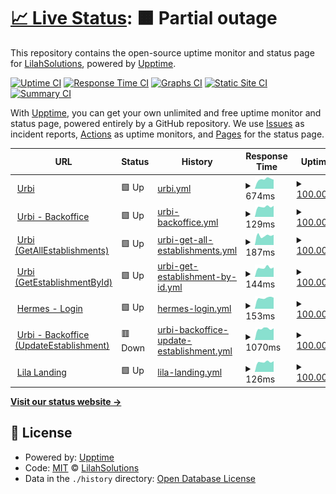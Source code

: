 # [📈 Live Status](https://lilahsolutions.github.io): <!--live status--> **🟧 Partial outage**

This repository contains the open-source uptime monitor and status page for [LilahSolutions](https://lilahsolutions.github.io), powered by [Upptime](https://github.com/upptime/upptime).

[![Uptime CI](https://github.com/LilahSolutions/app-monitor/workflows/Uptime%20CI/badge.svg)](https://github.com/LilahSolutions/app-monitor/actions?query=workflow%3A%22Uptime+CI%22)
[![Response Time CI](https://github.com/LilahSolutions/app-monitor/workflows/Response%20Time%20CI/badge.svg)](https://github.com/LilahSolutions/app-monitor/actions?query=workflow%3A%22Response+Time+CI%22)
[![Graphs CI](https://github.com/LilahSolutions/app-monitor/workflows/Graphs%20CI/badge.svg)](https://github.com/LilahSolutions/app-monitor/actions?query=workflow%3A%22Graphs+CI%22)
[![Static Site CI](https://github.com/LilahSolutions/app-monitor/workflows/Static%20Site%20CI/badge.svg)](https://github.com/LilahSolutions/app-monitor/actions?query=workflow%3A%22Static+Site+CI%22)
[![Summary CI](https://github.com/LilahSolutions/app-monitor/workflows/Summary%20CI/badge.svg)](https://github.com/LilahSolutions/app-monitor/actions?query=workflow%3A%22Summary+CI%22)

With [Upptime](https://upptime.js.org), you can get your own unlimited and free uptime monitor and status page, powered entirely by a GitHub repository. We use [Issues](https://github.com/LilahSolutions/app-monitor/issues) as incident reports, [Actions](https://github.com/LilahSolutions/app-monitor/actions) as uptime monitors, and [Pages](https://lilahsolutions.github.io) for the status page.

<!--start: status pages-->
<!-- This summary is generated by Upptime (https://github.com/upptime/upptime) -->
<!-- Do not edit this manually, your changes will be overwritten -->
<!-- prettier-ignore -->
| URL | Status | History | Response Time | Uptime |
| --- | ------ | ------- | ------------- | ------ |
| <img alt="" src="https://urbi.lilasolutions.com.ar/home/assets/urbi-logotipo.svg" height="13"> [Urbi](https://urbi.lilasolutions.com.ar) | 🟩 Up | [urbi.yml](https://github.com/LilahSolutions/app-monitor/commits/HEAD/history/urbi.yml) | <details><summary><img alt="Response time graph" src="./graphs/urbi/response-time-week.png" height="20"> 674ms</summary><br><a href="https://LilahSolutions.github.io/app-monitor/history/urbi"><img alt="Response time 747" src="https://img.shields.io/endpoint?url=https%3A%2F%2Fraw.githubusercontent.com%2FLilahSolutions%2Fapp-monitor%2FHEAD%2Fapi%2Furbi%2Fresponse-time.json"></a><br><a href="https://LilahSolutions.github.io/app-monitor/history/urbi"><img alt="24-hour response time 643" src="https://img.shields.io/endpoint?url=https%3A%2F%2Fraw.githubusercontent.com%2FLilahSolutions%2Fapp-monitor%2FHEAD%2Fapi%2Furbi%2Fresponse-time-day.json"></a><br><a href="https://LilahSolutions.github.io/app-monitor/history/urbi"><img alt="7-day response time 674" src="https://img.shields.io/endpoint?url=https%3A%2F%2Fraw.githubusercontent.com%2FLilahSolutions%2Fapp-monitor%2FHEAD%2Fapi%2Furbi%2Fresponse-time-week.json"></a><br><a href="https://LilahSolutions.github.io/app-monitor/history/urbi"><img alt="30-day response time 740" src="https://img.shields.io/endpoint?url=https%3A%2F%2Fraw.githubusercontent.com%2FLilahSolutions%2Fapp-monitor%2FHEAD%2Fapi%2Furbi%2Fresponse-time-month.json"></a><br><a href="https://LilahSolutions.github.io/app-monitor/history/urbi"><img alt="1-year response time 747" src="https://img.shields.io/endpoint?url=https%3A%2F%2Fraw.githubusercontent.com%2FLilahSolutions%2Fapp-monitor%2FHEAD%2Fapi%2Furbi%2Fresponse-time-year.json"></a></details> | <details><summary><a href="https://LilahSolutions.github.io/app-monitor/history/urbi">100.00%</a></summary><a href="https://LilahSolutions.github.io/app-monitor/history/urbi"><img alt="All-time uptime 100.00%" src="https://img.shields.io/endpoint?url=https%3A%2F%2Fraw.githubusercontent.com%2FLilahSolutions%2Fapp-monitor%2FHEAD%2Fapi%2Furbi%2Fuptime.json"></a><br><a href="https://LilahSolutions.github.io/app-monitor/history/urbi"><img alt="24-hour uptime 100.00%" src="https://img.shields.io/endpoint?url=https%3A%2F%2Fraw.githubusercontent.com%2FLilahSolutions%2Fapp-monitor%2FHEAD%2Fapi%2Furbi%2Fuptime-day.json"></a><br><a href="https://LilahSolutions.github.io/app-monitor/history/urbi"><img alt="7-day uptime 100.00%" src="https://img.shields.io/endpoint?url=https%3A%2F%2Fraw.githubusercontent.com%2FLilahSolutions%2Fapp-monitor%2FHEAD%2Fapi%2Furbi%2Fuptime-week.json"></a><br><a href="https://LilahSolutions.github.io/app-monitor/history/urbi"><img alt="30-day uptime 100.00%" src="https://img.shields.io/endpoint?url=https%3A%2F%2Fraw.githubusercontent.com%2FLilahSolutions%2Fapp-monitor%2FHEAD%2Fapi%2Furbi%2Fuptime-month.json"></a><br><a href="https://LilahSolutions.github.io/app-monitor/history/urbi"><img alt="1-year uptime 100.00%" src="https://img.shields.io/endpoint?url=https%3A%2F%2Fraw.githubusercontent.com%2FLilahSolutions%2Fapp-monitor%2FHEAD%2Fapi%2Furbi%2Fuptime-year.json"></a></details>
| <img alt="" src="https://urbi.lilasolutions.com.ar/home/assets/urbi-logotipo.svg" height="13"> [Urbi - Backoffice](https://urbi.lilasolutions.com.ar/backoffice) | 🟩 Up | [urbi-backoffice.yml](https://github.com/LilahSolutions/app-monitor/commits/HEAD/history/urbi-backoffice.yml) | <details><summary><img alt="Response time graph" src="./graphs/urbi-backoffice/response-time-week.png" height="20"> 129ms</summary><br><a href="https://LilahSolutions.github.io/app-monitor/history/urbi-backoffice"><img alt="Response time 131" src="https://img.shields.io/endpoint?url=https%3A%2F%2Fraw.githubusercontent.com%2FLilahSolutions%2Fapp-monitor%2FHEAD%2Fapi%2Furbi-backoffice%2Fresponse-time.json"></a><br><a href="https://LilahSolutions.github.io/app-monitor/history/urbi-backoffice"><img alt="24-hour response time 139" src="https://img.shields.io/endpoint?url=https%3A%2F%2Fraw.githubusercontent.com%2FLilahSolutions%2Fapp-monitor%2FHEAD%2Fapi%2Furbi-backoffice%2Fresponse-time-day.json"></a><br><a href="https://LilahSolutions.github.io/app-monitor/history/urbi-backoffice"><img alt="7-day response time 129" src="https://img.shields.io/endpoint?url=https%3A%2F%2Fraw.githubusercontent.com%2FLilahSolutions%2Fapp-monitor%2FHEAD%2Fapi%2Furbi-backoffice%2Fresponse-time-week.json"></a><br><a href="https://LilahSolutions.github.io/app-monitor/history/urbi-backoffice"><img alt="30-day response time 131" src="https://img.shields.io/endpoint?url=https%3A%2F%2Fraw.githubusercontent.com%2FLilahSolutions%2Fapp-monitor%2FHEAD%2Fapi%2Furbi-backoffice%2Fresponse-time-month.json"></a><br><a href="https://LilahSolutions.github.io/app-monitor/history/urbi-backoffice"><img alt="1-year response time 131" src="https://img.shields.io/endpoint?url=https%3A%2F%2Fraw.githubusercontent.com%2FLilahSolutions%2Fapp-monitor%2FHEAD%2Fapi%2Furbi-backoffice%2Fresponse-time-year.json"></a></details> | <details><summary><a href="https://LilahSolutions.github.io/app-monitor/history/urbi-backoffice">100.00%</a></summary><a href="https://LilahSolutions.github.io/app-monitor/history/urbi-backoffice"><img alt="All-time uptime 100.00%" src="https://img.shields.io/endpoint?url=https%3A%2F%2Fraw.githubusercontent.com%2FLilahSolutions%2Fapp-monitor%2FHEAD%2Fapi%2Furbi-backoffice%2Fuptime.json"></a><br><a href="https://LilahSolutions.github.io/app-monitor/history/urbi-backoffice"><img alt="24-hour uptime 100.00%" src="https://img.shields.io/endpoint?url=https%3A%2F%2Fraw.githubusercontent.com%2FLilahSolutions%2Fapp-monitor%2FHEAD%2Fapi%2Furbi-backoffice%2Fuptime-day.json"></a><br><a href="https://LilahSolutions.github.io/app-monitor/history/urbi-backoffice"><img alt="7-day uptime 100.00%" src="https://img.shields.io/endpoint?url=https%3A%2F%2Fraw.githubusercontent.com%2FLilahSolutions%2Fapp-monitor%2FHEAD%2Fapi%2Furbi-backoffice%2Fuptime-week.json"></a><br><a href="https://LilahSolutions.github.io/app-monitor/history/urbi-backoffice"><img alt="30-day uptime 100.00%" src="https://img.shields.io/endpoint?url=https%3A%2F%2Fraw.githubusercontent.com%2FLilahSolutions%2Fapp-monitor%2FHEAD%2Fapi%2Furbi-backoffice%2Fuptime-month.json"></a><br><a href="https://LilahSolutions.github.io/app-monitor/history/urbi-backoffice"><img alt="1-year uptime 100.00%" src="https://img.shields.io/endpoint?url=https%3A%2F%2Fraw.githubusercontent.com%2FLilahSolutions%2Fapp-monitor%2FHEAD%2Fapi%2Furbi-backoffice%2Fuptime-year.json"></a></details>
| <img alt="" src="https://urbi.lilasolutions.com.ar/home/assets/urbi-logotipo.svg" height="13"> [Urbi (GetAllEstablishments)](https://urbi.lilasolutions.com.ar/api/aegir-backend/establishments) | 🟩 Up | [urbi-get-all-establishments.yml](https://github.com/LilahSolutions/app-monitor/commits/HEAD/history/urbi-get-all-establishments.yml) | <details><summary><img alt="Response time graph" src="./graphs/urbi-get-all-establishments/response-time-week.png" height="20"> 187ms</summary><br><a href="https://LilahSolutions.github.io/app-monitor/history/urbi-get-all-establishments"><img alt="Response time 181" src="https://img.shields.io/endpoint?url=https%3A%2F%2Fraw.githubusercontent.com%2FLilahSolutions%2Fapp-monitor%2FHEAD%2Fapi%2Furbi-get-all-establishments%2Fresponse-time.json"></a><br><a href="https://LilahSolutions.github.io/app-monitor/history/urbi-get-all-establishments"><img alt="24-hour response time 201" src="https://img.shields.io/endpoint?url=https%3A%2F%2Fraw.githubusercontent.com%2FLilahSolutions%2Fapp-monitor%2FHEAD%2Fapi%2Furbi-get-all-establishments%2Fresponse-time-day.json"></a><br><a href="https://LilahSolutions.github.io/app-monitor/history/urbi-get-all-establishments"><img alt="7-day response time 187" src="https://img.shields.io/endpoint?url=https%3A%2F%2Fraw.githubusercontent.com%2FLilahSolutions%2Fapp-monitor%2FHEAD%2Fapi%2Furbi-get-all-establishments%2Fresponse-time-week.json"></a><br><a href="https://LilahSolutions.github.io/app-monitor/history/urbi-get-all-establishments"><img alt="30-day response time 181" src="https://img.shields.io/endpoint?url=https%3A%2F%2Fraw.githubusercontent.com%2FLilahSolutions%2Fapp-monitor%2FHEAD%2Fapi%2Furbi-get-all-establishments%2Fresponse-time-month.json"></a><br><a href="https://LilahSolutions.github.io/app-monitor/history/urbi-get-all-establishments"><img alt="1-year response time 181" src="https://img.shields.io/endpoint?url=https%3A%2F%2Fraw.githubusercontent.com%2FLilahSolutions%2Fapp-monitor%2FHEAD%2Fapi%2Furbi-get-all-establishments%2Fresponse-time-year.json"></a></details> | <details><summary><a href="https://LilahSolutions.github.io/app-monitor/history/urbi-get-all-establishments">100.00%</a></summary><a href="https://LilahSolutions.github.io/app-monitor/history/urbi-get-all-establishments"><img alt="All-time uptime 100.00%" src="https://img.shields.io/endpoint?url=https%3A%2F%2Fraw.githubusercontent.com%2FLilahSolutions%2Fapp-monitor%2FHEAD%2Fapi%2Furbi-get-all-establishments%2Fuptime.json"></a><br><a href="https://LilahSolutions.github.io/app-monitor/history/urbi-get-all-establishments"><img alt="24-hour uptime 100.00%" src="https://img.shields.io/endpoint?url=https%3A%2F%2Fraw.githubusercontent.com%2FLilahSolutions%2Fapp-monitor%2FHEAD%2Fapi%2Furbi-get-all-establishments%2Fuptime-day.json"></a><br><a href="https://LilahSolutions.github.io/app-monitor/history/urbi-get-all-establishments"><img alt="7-day uptime 100.00%" src="https://img.shields.io/endpoint?url=https%3A%2F%2Fraw.githubusercontent.com%2FLilahSolutions%2Fapp-monitor%2FHEAD%2Fapi%2Furbi-get-all-establishments%2Fuptime-week.json"></a><br><a href="https://LilahSolutions.github.io/app-monitor/history/urbi-get-all-establishments"><img alt="30-day uptime 100.00%" src="https://img.shields.io/endpoint?url=https%3A%2F%2Fraw.githubusercontent.com%2FLilahSolutions%2Fapp-monitor%2FHEAD%2Fapi%2Furbi-get-all-establishments%2Fuptime-month.json"></a><br><a href="https://LilahSolutions.github.io/app-monitor/history/urbi-get-all-establishments"><img alt="1-year uptime 100.00%" src="https://img.shields.io/endpoint?url=https%3A%2F%2Fraw.githubusercontent.com%2FLilahSolutions%2Fapp-monitor%2FHEAD%2Fapi%2Furbi-get-all-establishments%2Fuptime-year.json"></a></details>
| <img alt="" src="https://urbi.lilasolutions.com.ar/home/assets/urbi-logotipo.svg" height="13"> [Urbi (GetEstablishmentById)](https://urbi.lilasolutions.com.ar/api/aegir-backend/establishments/22ffa460-6890-4877-9e23-857565010a8d) | 🟩 Up | [urbi-get-establishment-by-id.yml](https://github.com/LilahSolutions/app-monitor/commits/HEAD/history/urbi-get-establishment-by-id.yml) | <details><summary><img alt="Response time graph" src="./graphs/urbi-get-establishment-by-id/response-time-week.png" height="20"> 144ms</summary><br><a href="https://LilahSolutions.github.io/app-monitor/history/urbi-get-establishment-by-id"><img alt="Response time 151" src="https://img.shields.io/endpoint?url=https%3A%2F%2Fraw.githubusercontent.com%2FLilahSolutions%2Fapp-monitor%2FHEAD%2Fapi%2Furbi-get-establishment-by-id%2Fresponse-time.json"></a><br><a href="https://LilahSolutions.github.io/app-monitor/history/urbi-get-establishment-by-id"><img alt="24-hour response time 149" src="https://img.shields.io/endpoint?url=https%3A%2F%2Fraw.githubusercontent.com%2FLilahSolutions%2Fapp-monitor%2FHEAD%2Fapi%2Furbi-get-establishment-by-id%2Fresponse-time-day.json"></a><br><a href="https://LilahSolutions.github.io/app-monitor/history/urbi-get-establishment-by-id"><img alt="7-day response time 144" src="https://img.shields.io/endpoint?url=https%3A%2F%2Fraw.githubusercontent.com%2FLilahSolutions%2Fapp-monitor%2FHEAD%2Fapi%2Furbi-get-establishment-by-id%2Fresponse-time-week.json"></a><br><a href="https://LilahSolutions.github.io/app-monitor/history/urbi-get-establishment-by-id"><img alt="30-day response time 151" src="https://img.shields.io/endpoint?url=https%3A%2F%2Fraw.githubusercontent.com%2FLilahSolutions%2Fapp-monitor%2FHEAD%2Fapi%2Furbi-get-establishment-by-id%2Fresponse-time-month.json"></a><br><a href="https://LilahSolutions.github.io/app-monitor/history/urbi-get-establishment-by-id"><img alt="1-year response time 151" src="https://img.shields.io/endpoint?url=https%3A%2F%2Fraw.githubusercontent.com%2FLilahSolutions%2Fapp-monitor%2FHEAD%2Fapi%2Furbi-get-establishment-by-id%2Fresponse-time-year.json"></a></details> | <details><summary><a href="https://LilahSolutions.github.io/app-monitor/history/urbi-get-establishment-by-id">100.00%</a></summary><a href="https://LilahSolutions.github.io/app-monitor/history/urbi-get-establishment-by-id"><img alt="All-time uptime 100.00%" src="https://img.shields.io/endpoint?url=https%3A%2F%2Fraw.githubusercontent.com%2FLilahSolutions%2Fapp-monitor%2FHEAD%2Fapi%2Furbi-get-establishment-by-id%2Fuptime.json"></a><br><a href="https://LilahSolutions.github.io/app-monitor/history/urbi-get-establishment-by-id"><img alt="24-hour uptime 100.00%" src="https://img.shields.io/endpoint?url=https%3A%2F%2Fraw.githubusercontent.com%2FLilahSolutions%2Fapp-monitor%2FHEAD%2Fapi%2Furbi-get-establishment-by-id%2Fuptime-day.json"></a><br><a href="https://LilahSolutions.github.io/app-monitor/history/urbi-get-establishment-by-id"><img alt="7-day uptime 100.00%" src="https://img.shields.io/endpoint?url=https%3A%2F%2Fraw.githubusercontent.com%2FLilahSolutions%2Fapp-monitor%2FHEAD%2Fapi%2Furbi-get-establishment-by-id%2Fuptime-week.json"></a><br><a href="https://LilahSolutions.github.io/app-monitor/history/urbi-get-establishment-by-id"><img alt="30-day uptime 100.00%" src="https://img.shields.io/endpoint?url=https%3A%2F%2Fraw.githubusercontent.com%2FLilahSolutions%2Fapp-monitor%2FHEAD%2Fapi%2Furbi-get-establishment-by-id%2Fuptime-month.json"></a><br><a href="https://LilahSolutions.github.io/app-monitor/history/urbi-get-establishment-by-id"><img alt="1-year uptime 100.00%" src="https://img.shields.io/endpoint?url=https%3A%2F%2Fraw.githubusercontent.com%2FLilahSolutions%2Fapp-monitor%2FHEAD%2Fapi%2Furbi-get-establishment-by-id%2Fuptime-year.json"></a></details>
| <img alt="" src="https://urbi.lilasolutions.com.ar/home/assets/urbi-logotipo.svg" height="13"> [Hermes - Login](https://urbi.lilasolutions.com.ar/api/hermes-user/users/login?from=aegir-backoffice) | 🟩 Up | [hermes-login.yml](https://github.com/LilahSolutions/app-monitor/commits/HEAD/history/hermes-login.yml) | <details><summary><img alt="Response time graph" src="./graphs/hermes-login/response-time-week.png" height="20"> 153ms</summary><br><a href="https://LilahSolutions.github.io/app-monitor/history/hermes-login"><img alt="Response time 158" src="https://img.shields.io/endpoint?url=https%3A%2F%2Fraw.githubusercontent.com%2FLilahSolutions%2Fapp-monitor%2FHEAD%2Fapi%2Fhermes-login%2Fresponse-time.json"></a><br><a href="https://LilahSolutions.github.io/app-monitor/history/hermes-login"><img alt="24-hour response time 157" src="https://img.shields.io/endpoint?url=https%3A%2F%2Fraw.githubusercontent.com%2FLilahSolutions%2Fapp-monitor%2FHEAD%2Fapi%2Fhermes-login%2Fresponse-time-day.json"></a><br><a href="https://LilahSolutions.github.io/app-monitor/history/hermes-login"><img alt="7-day response time 153" src="https://img.shields.io/endpoint?url=https%3A%2F%2Fraw.githubusercontent.com%2FLilahSolutions%2Fapp-monitor%2FHEAD%2Fapi%2Fhermes-login%2Fresponse-time-week.json"></a><br><a href="https://LilahSolutions.github.io/app-monitor/history/hermes-login"><img alt="30-day response time 158" src="https://img.shields.io/endpoint?url=https%3A%2F%2Fraw.githubusercontent.com%2FLilahSolutions%2Fapp-monitor%2FHEAD%2Fapi%2Fhermes-login%2Fresponse-time-month.json"></a><br><a href="https://LilahSolutions.github.io/app-monitor/history/hermes-login"><img alt="1-year response time 158" src="https://img.shields.io/endpoint?url=https%3A%2F%2Fraw.githubusercontent.com%2FLilahSolutions%2Fapp-monitor%2FHEAD%2Fapi%2Fhermes-login%2Fresponse-time-year.json"></a></details> | <details><summary><a href="https://LilahSolutions.github.io/app-monitor/history/hermes-login">100.00%</a></summary><a href="https://LilahSolutions.github.io/app-monitor/history/hermes-login"><img alt="All-time uptime 99.66%" src="https://img.shields.io/endpoint?url=https%3A%2F%2Fraw.githubusercontent.com%2FLilahSolutions%2Fapp-monitor%2FHEAD%2Fapi%2Fhermes-login%2Fuptime.json"></a><br><a href="https://LilahSolutions.github.io/app-monitor/history/hermes-login"><img alt="24-hour uptime 100.00%" src="https://img.shields.io/endpoint?url=https%3A%2F%2Fraw.githubusercontent.com%2FLilahSolutions%2Fapp-monitor%2FHEAD%2Fapi%2Fhermes-login%2Fuptime-day.json"></a><br><a href="https://LilahSolutions.github.io/app-monitor/history/hermes-login"><img alt="7-day uptime 100.00%" src="https://img.shields.io/endpoint?url=https%3A%2F%2Fraw.githubusercontent.com%2FLilahSolutions%2Fapp-monitor%2FHEAD%2Fapi%2Fhermes-login%2Fuptime-week.json"></a><br><a href="https://LilahSolutions.github.io/app-monitor/history/hermes-login"><img alt="30-day uptime 99.66%" src="https://img.shields.io/endpoint?url=https%3A%2F%2Fraw.githubusercontent.com%2FLilahSolutions%2Fapp-monitor%2FHEAD%2Fapi%2Fhermes-login%2Fuptime-month.json"></a><br><a href="https://LilahSolutions.github.io/app-monitor/history/hermes-login"><img alt="1-year uptime 99.66%" src="https://img.shields.io/endpoint?url=https%3A%2F%2Fraw.githubusercontent.com%2FLilahSolutions%2Fapp-monitor%2FHEAD%2Fapi%2Fhermes-login%2Fuptime-year.json"></a></details>
| <img alt="" src="https://urbi.lilasolutions.com.ar/home/assets/urbi-logotipo.svg" height="13"> [Urbi - Backoffice (UpdateEstablishment)](https://urbi.lilasolutions.com.ar/api/aegir-backend/establishments/df4cfd9c-c753-48d6-aeea-a35934feeb25?part=status) | 🟥 Down | [urbi-backoffice-update-establishment.yml](https://github.com/LilahSolutions/app-monitor/commits/HEAD/history/urbi-backoffice-update-establishment.yml) | <details><summary><img alt="Response time graph" src="./graphs/urbi-backoffice-update-establishment/response-time-week.png" height="20"> 1070ms</summary><br><a href="https://LilahSolutions.github.io/app-monitor/history/urbi-backoffice-update-establishment"><img alt="Response time 347" src="https://img.shields.io/endpoint?url=https%3A%2F%2Fraw.githubusercontent.com%2FLilahSolutions%2Fapp-monitor%2FHEAD%2Fapi%2Furbi-backoffice-update-establishment%2Fresponse-time.json"></a><br><a href="https://LilahSolutions.github.io/app-monitor/history/urbi-backoffice-update-establishment"><img alt="24-hour response time 3391" src="https://img.shields.io/endpoint?url=https%3A%2F%2Fraw.githubusercontent.com%2FLilahSolutions%2Fapp-monitor%2FHEAD%2Fapi%2Furbi-backoffice-update-establishment%2Fresponse-time-day.json"></a><br><a href="https://LilahSolutions.github.io/app-monitor/history/urbi-backoffice-update-establishment"><img alt="7-day response time 1070" src="https://img.shields.io/endpoint?url=https%3A%2F%2Fraw.githubusercontent.com%2FLilahSolutions%2Fapp-monitor%2FHEAD%2Fapi%2Furbi-backoffice-update-establishment%2Fresponse-time-week.json"></a><br><a href="https://LilahSolutions.github.io/app-monitor/history/urbi-backoffice-update-establishment"><img alt="30-day response time 347" src="https://img.shields.io/endpoint?url=https%3A%2F%2Fraw.githubusercontent.com%2FLilahSolutions%2Fapp-monitor%2FHEAD%2Fapi%2Furbi-backoffice-update-establishment%2Fresponse-time-month.json"></a><br><a href="https://LilahSolutions.github.io/app-monitor/history/urbi-backoffice-update-establishment"><img alt="1-year response time 347" src="https://img.shields.io/endpoint?url=https%3A%2F%2Fraw.githubusercontent.com%2FLilahSolutions%2Fapp-monitor%2FHEAD%2Fapi%2Furbi-backoffice-update-establishment%2Fresponse-time-year.json"></a></details> | <details><summary><a href="https://LilahSolutions.github.io/app-monitor/history/urbi-backoffice-update-establishment">100.00%</a></summary><a href="https://LilahSolutions.github.io/app-monitor/history/urbi-backoffice-update-establishment"><img alt="All-time uptime 100.00%" src="https://img.shields.io/endpoint?url=https%3A%2F%2Fraw.githubusercontent.com%2FLilahSolutions%2Fapp-monitor%2FHEAD%2Fapi%2Furbi-backoffice-update-establishment%2Fuptime.json"></a><br><a href="https://LilahSolutions.github.io/app-monitor/history/urbi-backoffice-update-establishment"><img alt="24-hour uptime 99.99%" src="https://img.shields.io/endpoint?url=https%3A%2F%2Fraw.githubusercontent.com%2FLilahSolutions%2Fapp-monitor%2FHEAD%2Fapi%2Furbi-backoffice-update-establishment%2Fuptime-day.json"></a><br><a href="https://LilahSolutions.github.io/app-monitor/history/urbi-backoffice-update-establishment"><img alt="7-day uptime 100.00%" src="https://img.shields.io/endpoint?url=https%3A%2F%2Fraw.githubusercontent.com%2FLilahSolutions%2Fapp-monitor%2FHEAD%2Fapi%2Furbi-backoffice-update-establishment%2Fuptime-week.json"></a><br><a href="https://LilahSolutions.github.io/app-monitor/history/urbi-backoffice-update-establishment"><img alt="30-day uptime 100.00%" src="https://img.shields.io/endpoint?url=https%3A%2F%2Fraw.githubusercontent.com%2FLilahSolutions%2Fapp-monitor%2FHEAD%2Fapi%2Furbi-backoffice-update-establishment%2Fuptime-month.json"></a><br><a href="https://LilahSolutions.github.io/app-monitor/history/urbi-backoffice-update-establishment"><img alt="1-year uptime 100.00%" src="https://img.shields.io/endpoint?url=https%3A%2F%2Fraw.githubusercontent.com%2FLilahSolutions%2Fapp-monitor%2FHEAD%2Fapi%2Furbi-backoffice-update-establishment%2Fuptime-year.json"></a></details>
| <img alt="" src="https://urbi.lilasolutions.com.ar/landing/images/lila-logo-color.png" height="13"> [Lila Landing](https://urbi.lilasolutions.com.ar/landing/) | 🟩 Up | [lila-landing.yml](https://github.com/LilahSolutions/app-monitor/commits/HEAD/history/lila-landing.yml) | <details><summary><img alt="Response time graph" src="./graphs/lila-landing/response-time-week.png" height="20"> 126ms</summary><br><a href="https://LilahSolutions.github.io/app-monitor/history/lila-landing"><img alt="Response time 524" src="https://img.shields.io/endpoint?url=https%3A%2F%2Fraw.githubusercontent.com%2FLilahSolutions%2Fapp-monitor%2FHEAD%2Fapi%2Flila-landing%2Fresponse-time.json"></a><br><a href="https://LilahSolutions.github.io/app-monitor/history/lila-landing"><img alt="24-hour response time 134" src="https://img.shields.io/endpoint?url=https%3A%2F%2Fraw.githubusercontent.com%2FLilahSolutions%2Fapp-monitor%2FHEAD%2Fapi%2Flila-landing%2Fresponse-time-day.json"></a><br><a href="https://LilahSolutions.github.io/app-monitor/history/lila-landing"><img alt="7-day response time 126" src="https://img.shields.io/endpoint?url=https%3A%2F%2Fraw.githubusercontent.com%2FLilahSolutions%2Fapp-monitor%2FHEAD%2Fapi%2Flila-landing%2Fresponse-time-week.json"></a><br><a href="https://LilahSolutions.github.io/app-monitor/history/lila-landing"><img alt="30-day response time 462" src="https://img.shields.io/endpoint?url=https%3A%2F%2Fraw.githubusercontent.com%2FLilahSolutions%2Fapp-monitor%2FHEAD%2Fapi%2Flila-landing%2Fresponse-time-month.json"></a><br><a href="https://LilahSolutions.github.io/app-monitor/history/lila-landing"><img alt="1-year response time 524" src="https://img.shields.io/endpoint?url=https%3A%2F%2Fraw.githubusercontent.com%2FLilahSolutions%2Fapp-monitor%2FHEAD%2Fapi%2Flila-landing%2Fresponse-time-year.json"></a></details> | <details><summary><a href="https://LilahSolutions.github.io/app-monitor/history/lila-landing">100.00%</a></summary><a href="https://LilahSolutions.github.io/app-monitor/history/lila-landing"><img alt="All-time uptime 99.98%" src="https://img.shields.io/endpoint?url=https%3A%2F%2Fraw.githubusercontent.com%2FLilahSolutions%2Fapp-monitor%2FHEAD%2Fapi%2Flila-landing%2Fuptime.json"></a><br><a href="https://LilahSolutions.github.io/app-monitor/history/lila-landing"><img alt="24-hour uptime 100.00%" src="https://img.shields.io/endpoint?url=https%3A%2F%2Fraw.githubusercontent.com%2FLilahSolutions%2Fapp-monitor%2FHEAD%2Fapi%2Flila-landing%2Fuptime-day.json"></a><br><a href="https://LilahSolutions.github.io/app-monitor/history/lila-landing"><img alt="7-day uptime 100.00%" src="https://img.shields.io/endpoint?url=https%3A%2F%2Fraw.githubusercontent.com%2FLilahSolutions%2Fapp-monitor%2FHEAD%2Fapi%2Flila-landing%2Fuptime-week.json"></a><br><a href="https://LilahSolutions.github.io/app-monitor/history/lila-landing"><img alt="30-day uptime 99.98%" src="https://img.shields.io/endpoint?url=https%3A%2F%2Fraw.githubusercontent.com%2FLilahSolutions%2Fapp-monitor%2FHEAD%2Fapi%2Flila-landing%2Fuptime-month.json"></a><br><a href="https://LilahSolutions.github.io/app-monitor/history/lila-landing"><img alt="1-year uptime 99.98%" src="https://img.shields.io/endpoint?url=https%3A%2F%2Fraw.githubusercontent.com%2FLilahSolutions%2Fapp-monitor%2FHEAD%2Fapi%2Flila-landing%2Fuptime-year.json"></a></details>

<!--end: status pages-->

[**Visit our status website →**](https://lilahsolutions.github.io)

## 📄 License

- Powered by: [Upptime](https://github.com/upptime/upptime)
- Code: [MIT](./LICENSE) © [LilahSolutions](https://lilahsolutions.github.io)
- Data in the `./history` directory: [Open Database License](https://opendatacommons.org/licenses/odbl/1-0/)

